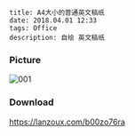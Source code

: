 ```
title: A4大小的普通英文稿纸
date: 2018.04.01 12:33
tags: Office
description: 自绘 英文稿纸
```

### Picture

![001](/res/20180401-1233-001.webp)

### Download

<https://lanzoux.com/b00zo76ra>
